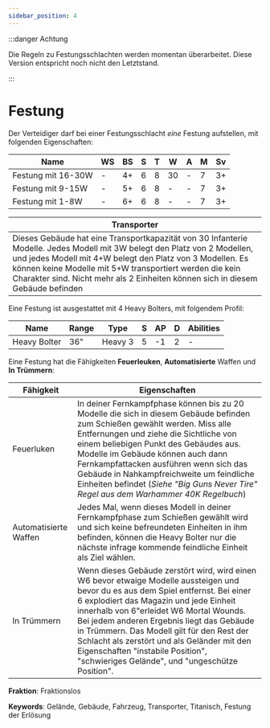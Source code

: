 ```yaml
---
sidebar_position: 4
---
```


:::danger Achtung

Die Regeln zu Festungsschlachten werden momentan überarbeitet. Diese Version entspricht noch nicht den Letztstand.

:::

# Festung

Der Verteidiger darf bei einer Festungsschlacht *eine* Festung aufstellen, mit folgenden Eigenschaften:

|Name|WS|BS|S|T|W|A|M|Sv|
|---|---|---|---|---|---|---|---|---|
|Festung mit 16-30W|-|4+|6|8|30|-|7|3+|
|Festung mit 9-15W|-|5+|6|8|-|-|7|3+|
|Festung mit 1-8W|-|6+|6|8|-|-|7|3+|

|**Transporter**|
|---|
|Dieses Gebäude hat eine Transportkapazität von 30 Infanterie Modelle. Jedes Modell mit 3W belegt den Platz von 2 Modellen, und jedes Modell mit 4+W belegt den Platz von 3 Modellen. Es können keine Modelle mit 5+W transportiert werden die kein Charakter sind. Nicht mehr als 2 Einheiten können sich in diesem Gebäude befinden|

Eine Festung ist ausgestattet mit 4 Heavy Bolters, mit folgendem Profil:

|Name|Range|Type|S|AP|D|Abilities|
|---|---|---|---|---|---|---|
|Heavy Bolter|36"|Heavy 3|5|-1|2|-|

Eine Festung hat die Fähigkeiten **Feuerleuken**, **Automatisierte** Waffen und **In Trümmern**:

|Fähigkeit|Eigenschaften|
|---|---|
|Feuerluken|In deiner Fernkampfphase können bis zu 20 Modelle die sich in diesem Gebäude befinden zum Schießen gewählt werden. Miss alle Entfernungen und ziehe die Sichtliche von einem beliebigen Punkt des Gebäudes aus. Modelle im Gebäude können auch dann Fernkampfattacken ausführen wenn sich das Gebäude in Nahkampfreichweite um feindliche Einheiten befindet (_Siehe "Big Guns Never Tire" Regel aus dem Warhammer 40K Regelbuch_)|
|Automatisierte Waffen|Jedes Mal, wenn dieses Modell in deiner Fernkampfphase zum Schießen gewählt wird und sich keine befreundeten Einheiten in ihm befinden, können die Heavy Bolter nur die nächste infrage kommende feindliche Einheit als Ziel wählen.|
|In Trümmern|Wenn dieses Gebäude zerstört wird, wird einen W6 bevor etwaige Modelle aussteigen und bevor du es aus dem Spiel entfernst. Bei einer 6 explodiert das Magazin und jede Einheit innerhalb von 6"erleidet W6 Mortal Wounds. Bei jedem anderen Ergebnis liegt das Gebäude in Trümmern. Das Modell gilt für den Rest der Schlacht als zerstört und als Geländer mit den Eigenschaften "instabile Position", "schwieriges Gelände", und "ungeschütze Position".|

**Fraktion**: Fraktionslos

**Keywords**: Gelände, Gebäude, Fahrzeug, Transporter, Titanisch, Festung der Erlösung
